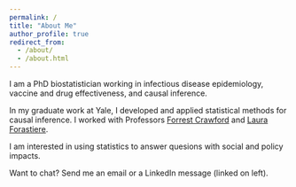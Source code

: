 ```yaml
---
permalink: /
title: "About Me"
author_profile: true
redirect_from: 
  - /about/
  - /about.html
---
```


I am a PhD biostatistician working in infectious disease epidemiology, vaccine and drug effectiveness, and causal inference.

In my graduate work at Yale, I developed and applied statistical methods for causal inference. I worked with Professors [Forrest Crawford](http://www.crawfordlab.io/) and [Laura Forastiere](https://ysph.yale.edu/profile/laura_forastiere/).

I am interested in using statistics to answer quesions with social and policy impacts. 

Want to chat? Send me an email or a LinkedIn message (linked on left).